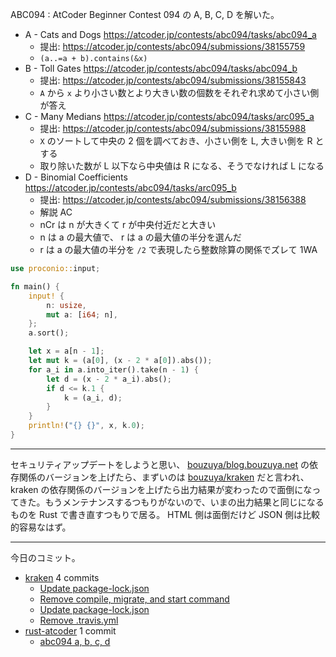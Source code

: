 ABC094 : AtCoder Beginner Contest 094 の A, B, C, D を解いた。

- A - Cats and Dogs
  <https://atcoder.jp/contests/abc094/tasks/abc094_a>
  - 提出: <https://atcoder.jp/contests/abc094/submissions/38155759>
  - `(a..=a + b).contains(&x)`
- B - Toll Gates
  <https://atcoder.jp/contests/abc094/tasks/abc094_b>
  - 提出: <https://atcoder.jp/contests/abc094/submissions/38155843>
  - `A` から `x` より小さい数とより大きい数の個数をそれぞれ求めて小さい側が答え
- C - Many Medians
  <https://atcoder.jp/contests/abc094/tasks/arc095_a>
  - 提出: <https://atcoder.jp/contests/abc094/submissions/38155988>
  - `X` のソートして中央の 2 個を調べておき、小さい側を L, 大きい側を R とする
  - 取り除いた数が L 以下なら中央値は R になる、そうでなければ L になる
- D - Binomial Coefficients
  <https://atcoder.jp/contests/abc094/tasks/arc095_b>
  - 提出: <https://atcoder.jp/contests/abc094/submissions/38156388>
  - 解説 AC
  - nCr は n が大きくて r が中央付近だと大きい
  - n は a の最大値で、 r は a の最大値の半分を選んだ
  - r は a の最大値の半分を `/2` で表現したら整数除算の関係でズレて 1WA

```rust
use proconio::input;

fn main() {
    input! {
        n: usize,
        mut a: [i64; n],
    };
    a.sort();

    let x = a[n - 1];
    let mut k = (a[0], (x - 2 * a[0]).abs());
    for a_i in a.into_iter().take(n - 1) {
        let d = (x - 2 * a_i).abs();
        if d <= k.1 {
            k = (a_i, d);
        }
    }
    println!("{} {}", x, k.0);
}
```

---

セキュリティアップデートをしようと思い、 [bouzuya/blog.bouzuya.net] の依存関係のバージョンを上げたら、まずいのは [bouzuya/kraken] だと言われ、 kraken の依存関係のバージョンを上げたら出力結果が変わったので面倒になってきた。もうメンテナンスするつもりがないので、いまの出力結果と同じになるものを Rust で書き直すつもりで居る。 HTML 側は面倒だけど JSON 側は比較的容易なはず。

---

今日のコミット。

- [kraken](https://github.com/bouzuya/kraken) 4 commits
  - [Update package-lock.json](https://github.com/bouzuya/kraken/commit/9a25e63bd043d785c43e8be4f7318eb7b2256bef)
  - [Remove compile, migrate, and start command](https://github.com/bouzuya/kraken/commit/f157377aaf527747b99da5a5873082720e255ccb)
  - [Update package-lock.json](https://github.com/bouzuya/kraken/commit/3cc0440cf15a8649ee5214b75e45d9366e77bdb0)
  - [Remove .travis.yml](https://github.com/bouzuya/kraken/commit/a31f54d87a9bc1b87259ce062a1435e257ea9e8f)
- [rust-atcoder](https://github.com/bouzuya/rust-atcoder) 1 commit
  - [abc094 a, b, c, d](https://github.com/bouzuya/rust-atcoder/commit/ff9f1511d4411e680b5997b98be6e911fd2d2d82)

[bouzuya/blog.bouzuya.net]: https://github.com/bouzuya/blog.bouzuya.net
[bouzuya/kraken]: https://github.com/bouzuya/kraken
